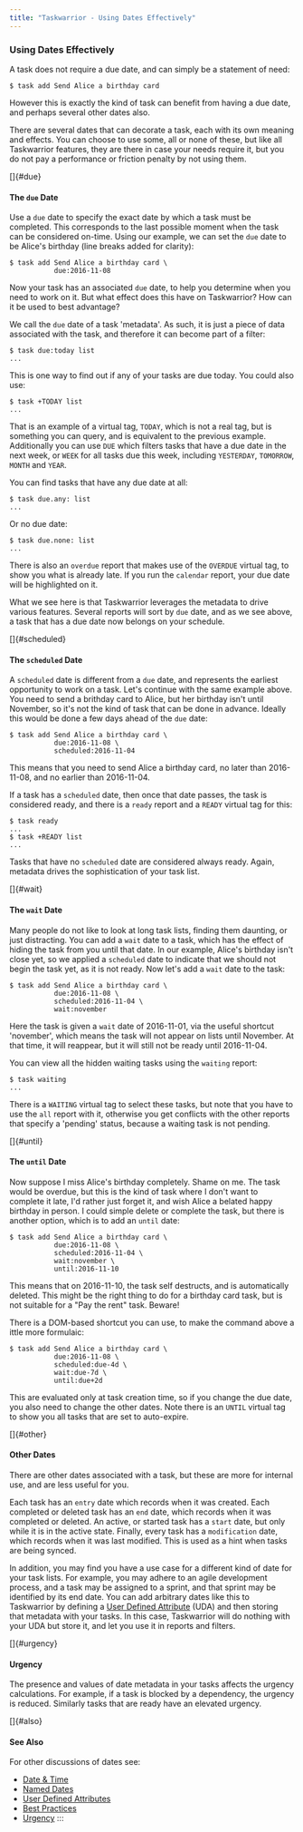 ```yaml
---
title: "Taskwarrior - Using Dates Effectively"
---
```


### Using Dates Effectively

A task does not require a due date, and can simply be a statement of need:

    $ task add Send Alice a birthday card

However this is exactly the kind of task can benefit from having a due date, and
perhaps several other dates also.

There are several dates that can decorate a task, each with its own meaning and
effects. You can choose to use some, all or none of these, but like all
Taskwarrior features, they are there in case your needs require it, but you do
not pay a performance or friction penalty by not using them.

[]{#due}

#### The `due` Date

Use a `due` date to specify the exact date by which a task must be completed.
This corresponds to the last possible moment when the task can be considered
on-time. Using our example, we can set the `due` date to be Alice\'s birthday
(line breaks added for clarity):

    $ task add Send Alice a birthday card \
               due:2016-11-08

Now your task has an associated `due` date, to help you determine when you need
to work on it. But what effect does this have on Taskwarrior? How can it be used
to best advantage?

We call the `due` date of a task \'metadata\'. As such, it is just a piece of
data associated with the task, and therefore it can become part of a filter:

    $ task due:today list
    ...

This is one way to find out if any of your tasks are due today. You could also
use:

    $ task +TODAY list
    ...

That is an example of a virtual tag, `TODAY`, which is not a real tag, but is
something you can query, and is equivalent to the previous example. Additionally
you can use `DUE` which filters tasks that have a due date in the next week, or
`WEEK` for all tasks due this week, including `YESTERDAY`, `TOMORROW`, `MONTH`
and `YEAR`.

You can find tasks that have any due date at all:

    $ task due.any: list
    ...

Or no due date:

    $ task due.none: list
    ...

There is also an `overdue` report that makes use of the `OVERDUE` virtual tag,
to show you what is already late. If you run the `calendar` report, your due
date will be highlighted on it.

What we see here is that Taskwarrior leverages the metadata to drive various
features. Several reports will sort by `due` date, and as we see above, a task
that has a due date now belongs on your schedule.

[]{#scheduled}

#### The `scheduled` Date

A `scheduled` date is different from a `due` date, and represents the earliest
opportunity to work on a task. Let\'s continue with the same example above. You
need to send a brithday card to Alice, but her birthday isn\'t until November,
so it\'s not the kind of task that can be done in advance. Ideally this would be
done a few days ahead of the `due` date:

    $ task add Send Alice a birthday card \
               due:2016-11-08 \
               scheduled:2016-11-04

This means that you need to send Alice a birthday card, no later than
2016-11-08, and no earlier than 2016-11-04.

If a task has a `scheduled` date, then once that date passes, the task is
considered ready, and there is a `ready` report and a `READY` virtual tag for
this:

    $ task ready
    ...
    $ task +READY list
    ...

Tasks that have no `scheduled` date are considered always ready. Again, metadata
drives the sophistication of your task list.

[]{#wait}

#### The `wait` Date

Many people do not like to look at long task lists, finding them daunting, or
just distracting. You can add a `wait` date to a task, which has the effect of
hiding the task from you until that date. In our example, Alice\'s birthday
isn\'t close yet, so we applied a `scheduled` date to indicate that we should
not begin the task yet, as it is not ready. Now let\'s add a `wait` date to the
task:

    $ task add Send Alice a birthday card \
               due:2016-11-08 \
               scheduled:2016-11-04 \
               wait:november

Here the task is given a `wait` date of 2016-11-01, via the useful shortcut
\'november\', which means the task will not appear on lists until November. At
that time, it will reappear, but it will still not be ready until 2016-11-04.

You can view all the hidden waiting tasks using the `waiting` report:

    $ task waiting
    ...

There is a `WAITING` virtual tag to select these tasks, but note that you have
to use the `all` report with it, otherwise you get conflicts with the other
reports that specify a \'pending\' status, because a waiting task is not
pending.

[]{#until}

#### The `until` Date

Now suppose I miss Alice\'s birthday completely. Shame on me. The task would be
overdue, but this is the kind of task where I don\'t want to complete it late,
I\'d rather just forget it, and wish Alice a belated happy birthday in person. I
could simple delete or complete the task, but there is another option, which is
to add an `until` date:

    $ task add Send Alice a birthday card \
               due:2016-11-08 \
               scheduled:2016-11-04 \
               wait:november \
               until:2016-11-10

This means that on 2016-11-10, the task self destructs, and is automatically
deleted. This might be the right thing to do for a birthday card task, but is
not suitable for a \"Pay the rent\" task. Beware!

There is a DOM-based shortcut you can use, to make the command above a ittle
more formulaic:

    $ task add Send Alice a birthday card \
               due:2016-11-08 \
               scheduled:due-4d \
               wait:due-7d \
               until:due+2d

This are evaluated only at task creation time, so if you change the due date,
you also need to change the other dates. Note there is an `UNTIL` virtual tag to
show you all tasks that are set to auto-expire.

[]{#other}

#### Other Dates

There are other dates associated with a task, but these are more for internal
use, and are less useful for you.

Each task has an `entry` date which records when it was created. Each completed
or deleted task has an `end` date, which records when it was completed or
deleted. An active, or started task has a `start` date, but only while it is in
the active state. Finally, every task has a `modification` date, which records
when it was last modified. This is used as a hint when tasks are being synced.

In addition, you may find you have a use case for a different kind of date for
your task lists. For example, you may adhere to an agile development process,
and a task may be assigned to a sprint, and that sprint may be identified by its
end date. You can add arbitrary dates like this to Taskwarrior by defining a
[User Defined Attribute](/docs/udas.html) (UDA) and then storing that metadata
with your tasks. In this case, Taskwarrior will do nothing with your UDA but
store it, and let you use it in reports and filters.

[]{#urgency}

#### Urgency

The presence and values of date metadata in your tasks affects the urgency
calculations. For example, if a task is blocked by a dependency, the urgency is
reduced. Similarly tasks that are ready have an elevated urgency.

[]{#also}

#### See Also

For other discussions of dates see:

-   [Date & Time](/docs/dates.html)
-   [Named Dates](/docs/named_dates.html)
-   [User Defined Attributes](/docs/udas.html)
-   [Best Practices](/docs/best-practices.html)
-   [Urgency](/docs/urgency.html)
:::
